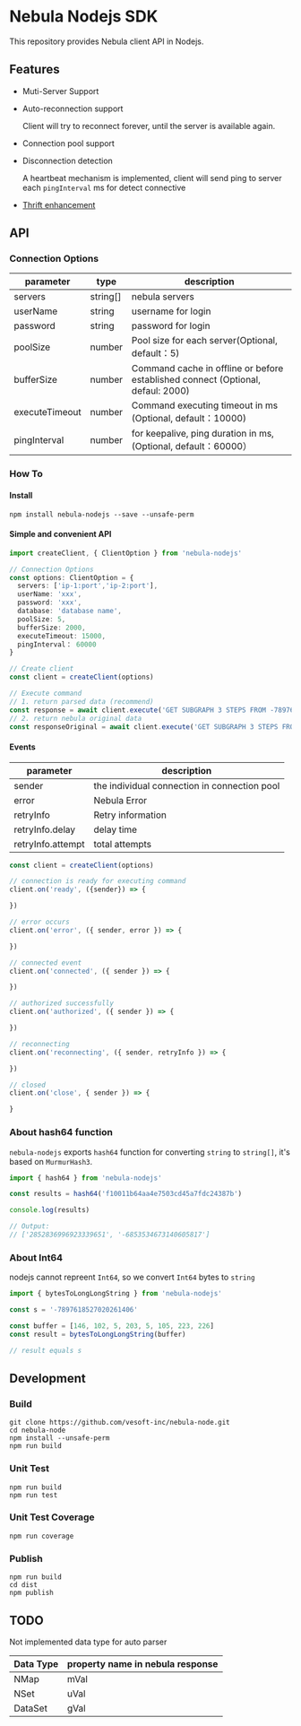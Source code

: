 # Nebula Nodejs SDK

This repository provides Nebula client API in Nodejs.

## Features

- Muti-Server Support
- Auto-reconnection support

  Client will try to reconnect forever, until the server is available again.  

- Connection pool support
- Disconnection detection

  A heartbeat mechanism is implemented, client will send ping to server each `pingInterval` ms for detect connective

- [Thrift enhancement](./THRIFT-CHANGES.md)

## API

### Connection Options

| parameter      | type     | description                                                                     |
| -------------- | -------- | ------------------------------------------------------------------------------- |
| servers        | string[] | nebula servers                                                                  |
| userName       | string   | username for login                                                              |
| password       | string   | password for login                                                              |
| poolSize       | number   | Pool size for each server(Optional, default：5)                                 |
| bufferSize     | number   | Command cache in offline or before established connect (Optional, defaul: 2000) |
| executeTimeout | number   | Command executing timeout in ms (Optional, default：10000)                      |
| pingInterval   | number   | for keepalive, ping duration in ms, (Optional, default：60000）                 |

### How To

#### Install

```shell
npm install nebula-nodejs --save --unsafe-perm
```

#### Simple and convenient API

```typescript
import createClient, { ClientOption } from 'nebula-nodejs'

// Connection Options
const options: ClientOption = {
  servers: ['ip-1:port','ip-2:port'],
  userName: 'xxx',
  password: 'xxx',
  database: 'database name',
  poolSize: 5,
  bufferSize: 2000,
  executeTimeout: 15000,
  pingInterval： 60000
}

// Create client
const client = createClient(options)

// Execute command
// 1. return parsed data (recommend)
const response = await client.execute('GET SUBGRAPH 3 STEPS FROM -7897618527020261406')
// 2. return nebula original data
const responseOriginal = await client.execute('GET SUBGRAPH 3 STEPS FROM -7897618527020261406', true)

```

#### Events

| parameter         | description                                  |
| ----------------- | -------------------------------------------- |
| sender            | the individual connection in connection pool |
| error             | Nebula Error                                 |
| retryInfo         | Retry information                            |
| retryInfo.delay   | delay time                                   |
| retryInfo.attempt | total attempts                               |

```javascript
const client = createClient(options)

// connection is ready for executing command
client.on('ready', ({sender}) => {

})

// error occurs
client.on('error', ({ sender, error }) => {

})

// connected event
client.on('connected', ({ sender }) => {

})

// authorized successfully
client.on('authorized', ({ sender }) => {

})

// reconnecting
client.on('reconnecting', ({ sender, retryInfo }) => {

})

// closed
client.on('close', { sender }) => {

}
```

### About hash64 function

`nebula-nodejs` exports `hash64` function for converting `string` to `string[]`, it's based on `MurmurHash3`.

```javascript
import { hash64 } from 'nebula-nodejs'

const results = hash64('f10011b64aa4e7503cd45a7fdc24387b')

console.log(results)

// Output:
// ['2852836996923339651', '-6853534673140605817']
```

### About Int64

nodejs cannot repreent `Int64`, so we convert `Int64` bytes to `string`

```javascript
import { bytesToLongLongString } from 'nebula-nodejs'

const s = '-7897618527020261406'

const buffer = [146, 102, 5, 203, 5, 105, 223, 226]
const result = bytesToLongLongString(buffer)

// result equals s
```

## Development

### Build

```shell
git clone https://github.com/vesoft-inc/nebula-node.git
cd nebula-node
npm install --unsafe-perm
npm run build
```

### Unit Test

```shell
npm run build
npm run test
```

### Unit Test Coverage

```shell
npm run coverage
```

### Publish

```shell
npm run build
cd dist
npm publish
```

## TODO

Not implemented data type for auto parser

| Data Type | property name in nebula response |
| --------- | -------------------------------- |
| NMap      | mVal                             |
| NSet      | uVal                             |
| DataSet   | gVal                             |

